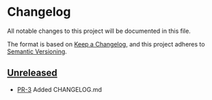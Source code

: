 # Changelog

All notable changes to this project will be documented in this file.

The format is based on [Keep a Changelog](https://keepachangelog.com/en/1.1.0/),
and this project adheres to [Semantic Versioning](https://semver.org/spec/v2.0.0.html).

## [Unreleased]

* [PR-3](https://github.com/rimi-itk/itk-dev-workshops/pull/3)
  Added CHANGELOG.md

[Unreleased]: https://github.com/rimi-itk/itk-dev-workshops
